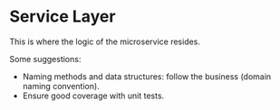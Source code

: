 # Service Layer

This is where the logic of the microservice resides.

Some suggestions:

  -	Naming methods and data structures: follow the business (domain naming convention).
  -	Ensure good coverage with unit tests.